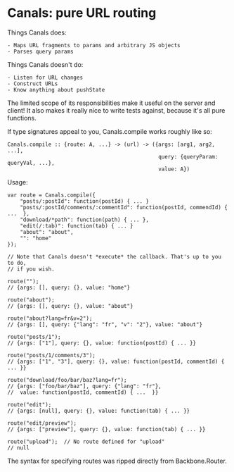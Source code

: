 # Canals: pure URL routing

Things Canals does:

    - Maps URL fragments to params and arbitrary JS objects
    - Parses query params

Things Canals doesn't do:

    - Listen for URL changes
    - Construct URLs
    - Know anything about pushState

The limited scope of its responsibilities make it useful on the server and 
client! It also makes it really nice to write tests against, because it's all 
pure functions.

If type signatures appeal to you, Canals.compile works roughly like so:

    Canals.compile :: {route: A, ...} -> (url) -> ({args: [arg1, arg2, ...],
                                                    query: {queryParam: queryVal, ...},
                                                    value: A})

Usage:

    var route = Canals.compile({
        "posts/:postId": function(postId) { ... }
        "posts/:postId/comments/:commentId": function(postId, commendId) { ...  },
        "download/*path": function(path) { ... },
        "edit(/:tab)": function(tab) { ... }
        "about": "about",
        "": "home"
    });

    // Note that Canals doesn't *execute* the callback. That's up to you to do, 
    // if you wish.

    route("");
    // {args: [], query: {}, value: "home"}

    route("about");
    // {args: [], query: {}, value: "about"}

    route("about?lang=fr&v=2");
    // {args: [], query: {"lang": "fr", "v": "2"}, value: "about"}

    route("posts/1");
    // {args: ["1"], query: {}, value: function(postId) { ... }}

    route("posts/1/comments/3");
    // {args: ["1", "3"], query: {}, value: function(postId, commentId) { ... }}

    route("download/foo/bar/baz?lang=fr");
    // {args: ["foo/bar/baz"], query: {"lang": "fr"},
    //  value: function(postId, commentId) { ...  }}

    route("edit");
    // {args: [null], query: {}, value: function(tab) { ... }}

    route("edit/preview");
    // {args: ["preview"], query: {}, value: function(tab) { ... }}

    route("upload");  // No route defined for "upload"
    // null

The syntax for specifying routes was ripped directly from Backbone.Router.
